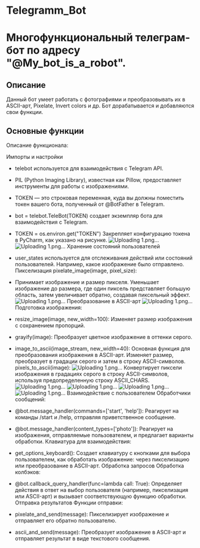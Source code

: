 # Telegramm_Bot

# Многофункциональный телеграм-бот по адресу "@My_bot_is_a_robot".

## Описание

Данный бот умеет работать с фотографиями и преобразовывать их в ASCII-арт, Pixelate, Invert colors и др. 
Бот дорабатывается и добавляются свои функции.

## Основные функции

Описание функционала:

Импорты и настройки
- telebot используется для взаимодействия с Telegram API.
- PIL (Python Imaging Library), известная как Pillow, предоставляет инструменты для работы с изображениями.
- TOKEN — это строковая переменная, куда вы должны поместить токен вашего бота, полученный от @BotFather в Telegram.
- bot = telebot.TeleBot(TOKEN) создает экземпляр бота для взаимодействия с Telegram.
- TOKEN = os.environ.get("TOKEN") Закрепляет конфигурацию токена в PyCharm, как указано на рисунке.
![Uploading 1.png…](https://github.com/SergeyTsVL/Telegramm_Bot/blob/3.2/images/1.png)
![Uploading 1.png…](https://github.com/SergeyTsVL/Telegramm_Bot/blob/3.2/images/2.png)
Хранение состояний пользователей
- user_states используется для отслеживания действий или состояний пользователей. Например, какое изображение было отправлено.
Пикселизация
pixelate_image(image, pixel_size):
- Принимает изображение и размер пикселя. Уменьшает изображение до размера, где один пиксель представляет большую область, затем увеличивает обратно, создавая пиксельный эффект.
![Uploading 1.png…](https://github.com/SergeyTsVL/Telegramm_Bot/blob/3.2/images/3.png)
Преобразование в ASCII-арт
![Uploading 1.png…](https://github.com/SergeyTsVL/Telegramm_Bot/blob/3.2/images/4.png)
Подготовка изображения:
- resize_image(image, new_width=100): Изменяет размер изображения с сохранением пропорций.
- grayify(image): Преобразует цветное изображение в оттенки серого.
- image_to_ascii(image_stream, new_width=40): Основная функция для преобразования изображения в ASCII-арт. Изменяет размер, преобразует в градации серого и затем в строку ASCII-символов.
pixels_to_ascii(image):
![Uploading 1.png…](https://github.com/SergeyTsVL/Telegramm_Bot/blob/3.2/images/5.png)
Конвертирует пиксели изображения в градациях серого в строку ASCII-символов, используя предопределенную строку ASCII_CHARS.
![Uploading 1.png…](https://github.com/SergeyTsVL/Telegramm_Bot/blob/3.2/images/6.png)
![Uploading 1.png…](https://github.com/SergeyTsVL/Telegramm_Bot/blob/3.5/images/7.png)
![Uploading 1.png…](https://github.com/SergeyTsVL/Telegramm_Bot/blob/3.8/images/8.png)
![Uploading 1.png…](https://github.com/SergeyTsVL/Telegramm_Bot/blob/3.8/images/9.png)
Взаимодействие с пользователем
Обработчики сообщений:

- @bot.message_handler(commands=['start', 'help']): Реагирует на команды /start и /help, отправляя приветственное сообщение.
- @bot.message_handler(content_types=['photo']): Реагирует на изображения, отправляемые пользователем, и предлагает варианты обработки.
Клавиатура для взаимодействия:
- get_options_keyboard(): Создает клавиатуру с кнопками для выбора пользователем, как обработать изображение: через пикселизацию или преобразование в ASCII-арт.
Обработка запросов
Обработка колбэков:
- @bot.callback_query_handler(func=lambda call: True): Определяет действия в ответ на выбор пользователя (например, пикселизация или ASCII-арт) и вызывает соответствующую функцию обработки.
Отправка результатов
Функции отправки:
- pixelate_and_send(message): Пикселизирует изображение и отправляет его обратно пользователю.
- ascii_and_send(message): Преобразует изображение в ASCII-арт и отправляет результат в виде текстового сообщения.

